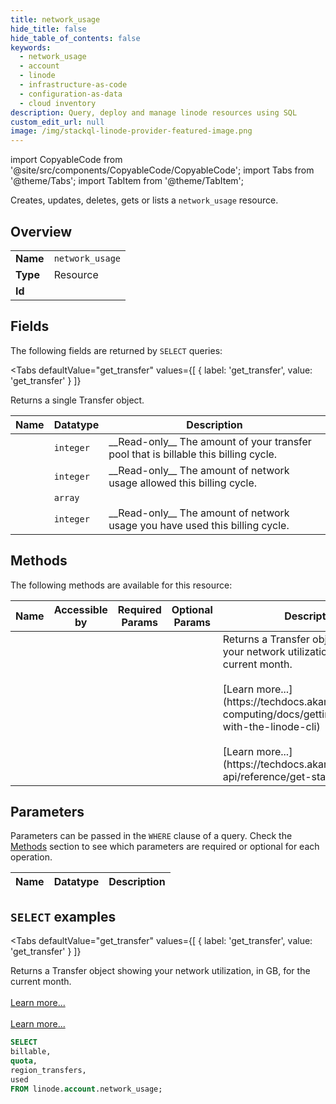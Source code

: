 ```yaml
--- 
title: network_usage
hide_title: false
hide_table_of_contents: false
keywords:
  - network_usage
  - account
  - linode
  - infrastructure-as-code
  - configuration-as-data
  - cloud inventory
description: Query, deploy and manage linode resources using SQL
custom_edit_url: null
image: /img/stackql-linode-provider-featured-image.png
---
```


import CopyableCode from '@site/src/components/CopyableCode/CopyableCode';
import Tabs from '@theme/Tabs';
import TabItem from '@theme/TabItem';

Creates, updates, deletes, gets or lists a <code>network_usage</code> resource.

## Overview
<table><tbody>
<tr><td><b>Name</b></td><td><code>network_usage</code></td></tr>
<tr><td><b>Type</b></td><td>Resource</td></tr>
<tr><td><b>Id</b></td><td><CopyableCode code="linode.account.network_usage" /></td></tr>
</tbody></table>

## Fields

The following fields are returned by `SELECT` queries:

<Tabs
    defaultValue="get_transfer"
    values={[
        { label: 'get_transfer', value: 'get_transfer' }
    ]}
>
<TabItem value="get_transfer">

Returns a single Transfer object.

<table>
<thead>
    <tr>
    <th>Name</th>
    <th>Datatype</th>
    <th>Description</th>
    </tr>
</thead>
<tbody>
<tr>
    <td><CopyableCode code="billable" /></td>
    <td><code>integer</code></td>
    <td>__Read-only__ The amount of your transfer pool that is billable this billing cycle.</td>
</tr>
<tr>
    <td><CopyableCode code="quota" /></td>
    <td><code>integer</code></td>
    <td>__Read-only__ The amount of network usage allowed this billing cycle.</td>
</tr>
<tr>
    <td><CopyableCode code="region_transfers" /></td>
    <td><code>array</code></td>
    <td></td>
</tr>
<tr>
    <td><CopyableCode code="used" /></td>
    <td><code>integer</code></td>
    <td>__Read-only__ The amount of network usage you have used this billing cycle.</td>
</tr>
</tbody>
</table>
</TabItem>
</Tabs>

## Methods

The following methods are available for this resource:

<table>
<thead>
    <tr>
    <th>Name</th>
    <th>Accessible by</th>
    <th>Required Params</th>
    <th>Optional Params</th>
    <th>Description</th>
    </tr>
</thead>
<tbody>
<tr>
    <td><a href="#get_transfer"><CopyableCode code="get_transfer" /></a></td>
    <td><CopyableCode code="select" /></td>
    <td></td>
    <td></td>
    <td>Returns a Transfer object showing your network utilization, in GB, for the current month.<br /><br />[Learn more...](https://techdocs.akamai.com/cloud-computing/docs/getting-started-with-the-linode-cli)<br /><br />[Learn more...](https://techdocs.akamai.com/linode-api/reference/get-started#oauth)</td>
</tr>
</tbody>
</table>

## Parameters

Parameters can be passed in the `WHERE` clause of a query. Check the [Methods](#methods) section to see which parameters are required or optional for each operation.

<table>
<thead>
    <tr>
    <th>Name</th>
    <th>Datatype</th>
    <th>Description</th>
    </tr>
</thead>
<tbody>
</tbody>
</table>

## `SELECT` examples

<Tabs
    defaultValue="get_transfer"
    values={[
        { label: 'get_transfer', value: 'get_transfer' }
    ]}
>
<TabItem value="get_transfer">

Returns a Transfer object showing your network utilization, in GB, for the current month.<br /><br />[Learn more...](https://techdocs.akamai.com/cloud-computing/docs/getting-started-with-the-linode-cli)<br /><br />[Learn more...](https://techdocs.akamai.com/linode-api/reference/get-started#oauth)

```sql
SELECT
billable,
quota,
region_transfers,
used
FROM linode.account.network_usage;
```
</TabItem>
</Tabs>
